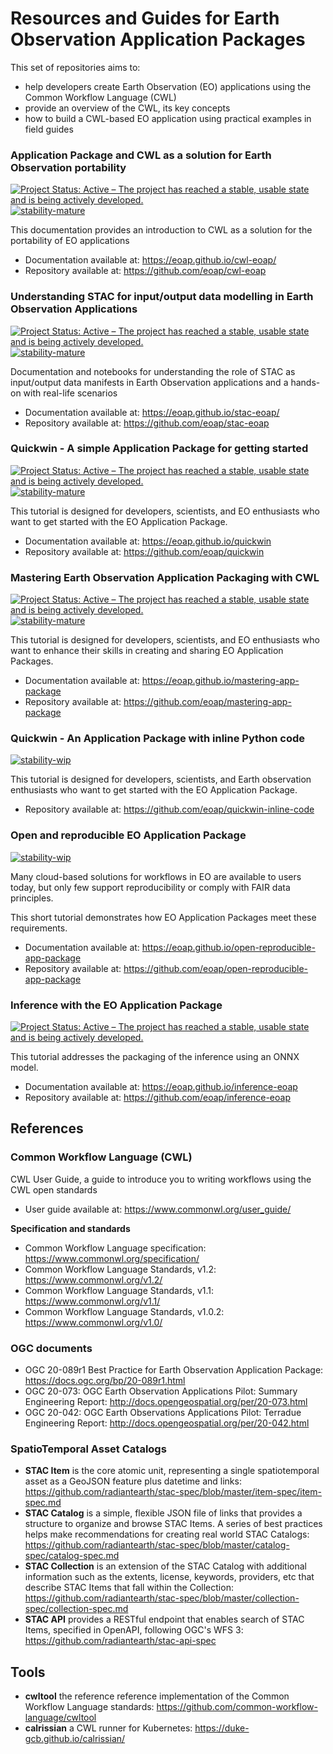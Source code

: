# Resources and Guides for Earth Observation Application Packages

This set of repositories aims to:

* help developers create Earth Observation (EO) applications using the Common Workflow Language (CWL)
* provide an overview of the CWL, its key concepts
* how to build a CWL-based EO application using practical examples in field guides

### Application Package and CWL as a solution for Earth Observation portability

[![Project Status: Active – The project has reached a stable, usable state and is being actively developed.](https://www.repostatus.org/badges/latest/active.svg)](https://www.repostatus.org/#active)
[![stability-mature](https://img.shields.io/badge/stability-mature-008000.svg)](https://github.com/mkenney/software-guides/blob/master/STABILITY-BADGES.md#mature)

This documentation provides an introduction to CWL as a solution for the portability of EO applications

* Documentation available at: https://eoap.github.io/cwl-eoap/
* Repository available at: https://github.com/eoap/cwl-eoap

### Understanding STAC for input/output data modelling in Earth Observation Applications

[![Project Status: Active – The project has reached a stable, usable state and is being actively developed.](https://www.repostatus.org/badges/latest/active.svg)](https://www.repostatus.org/#active)
[![stability-mature](https://img.shields.io/badge/stability-mature-008000.svg)](https://github.com/mkenney/software-guides/blob/master/STABILITY-BADGES.md#mature)

Documentation and notebooks for understanding the role of STAC as input/output data manifests in Earth Observation applications and a hands-on with real-life scenarios

* Documentation available at: https://eoap.github.io/stac-eoap/
* Repository available at: https://github.com/eoap/stac-eoap

### Quickwin - A simple Application Package for getting started

[![Project Status: Active – The project has reached a stable, usable state and is being actively developed.](https://www.repostatus.org/badges/latest/active.svg)](https://www.repostatus.org/#active)
[![stability-mature](https://img.shields.io/badge/stability-mature-008000.svg)](https://github.com/mkenney/software-guides/blob/master/STABILITY-BADGES.md#mature)

This tutorial is designed for developers, scientists, and EO enthusiasts who want to get started with the EO Application Package.

* Documentation available at: https://eoap.github.io/quickwin
* Repository available at: https://github.com/eoap/quickwin 

### Mastering Earth Observation Application Packaging with CWL

[![Project Status: Active – The project has reached a stable, usable state and is being actively developed.](https://www.repostatus.org/badges/latest/active.svg)](https://www.repostatus.org/#active)
[![stability-mature](https://img.shields.io/badge/stability-mature-008000.svg)](https://github.com/mkenney/software-guides/blob/master/STABILITY-BADGES.md#mature)

This tutorial is designed for developers, scientists, and EO enthusiasts who want to enhance their skills in creating and sharing EO Application Packages.

* Documentation available at: https://eoap.github.io/mastering-app-package
* Repository available at: https://github.com/eoap/mastering-app-package

### Quickwin - An Application Package with inline Python code

[![stability-wip](https://img.shields.io/badge/stability-wip-lightgrey.svg)](https://github.com/mkenney/software-guides/blob/master/STABILITY-BADGES.md#work-in-progress)

This tutorial is designed for developers, scientists, and Earth observation enthusiasts who want to get started with the EO Application Package.

* Repository available at: https://github.com/eoap/quickwin-inline-code

### Open and reproducible EO Application Package

[![stability-wip](https://img.shields.io/badge/stability-wip-lightgrey.svg)](https://github.com/mkenney/software-guides/blob/master/STABILITY-BADGES.md#work-in-progress)

Many cloud-based solutions for workflows in EO are available to users today, but only few support reproducibility or comply with FAIR data principles. 

This short tutorial demonstrates how EO Application Packages meet these requirements.

* Documentation available at: https://eoap.github.io/open-reproducible-app-package
* Repository available at: https://github.com/eoap/open-reproducible-app-package

### Inference with the EO Application Package

[![Project Status: Active – The project has reached a stable, usable state and is being actively developed.](https://www.repostatus.org/badges/latest/active.svg)](https://www.repostatus.org/#active)

This tutorial addresses the packaging of the inference using an ONNX model. 

* Documentation available at: https://eoap.github.io/inference-eoap
* Repository available at: https://github.com/eoap/inference-eoap

## References

### Common Workflow Language (CWL)

CWL User Guide, a guide to introduce you to writing workflows using the CWL open standards

* User guide available at: https://www.commonwl.org/user_guide/

**Specification and standards**

* Common Workflow Language specification: https://www.commonwl.org/specification/
* Common Workflow Language Standards, v1.2: https://www.commonwl.org/v1.2/
* Common Workflow Language Standards, v1.1: https://www.commonwl.org/v1.1/
* Common Workflow Language Standards, v1.0.2: https://www.commonwl.org/v1.0/

### OGC documents

* OGC 20-089r1 Best Practice for Earth Observation Application Package: https://docs.ogc.org/bp/20-089r1.html
* OGC 20-073: OGC Earth Observation Applications Pilot: Summary Engineering Report: http://docs.opengeospatial.org/per/20-073.html
* OGC 20-042: OGC Earth Observations Applications Pilot: Terradue Engineering Report: http://docs.opengeospatial.org/per/20-042.html

### SpatioTemporal Asset Catalogs

* **STAC Item** is the core atomic unit, representing a single spatiotemporal asset as a GeoJSON feature plus datetime and links: https://github.com/radiantearth/stac-spec/blob/master/item-spec/item-spec.md
* **STAC Catalog** is a simple, flexible JSON file of links that provides a structure to organize and browse STAC Items. A series of best practices helps make recommendations for creating real world STAC Catalogs: https://github.com/radiantearth/stac-spec/blob/master/catalog-spec/catalog-spec.md
* **STAC Collection** is an extension of the STAC Catalog with additional information such as the extents, license, keywords, providers, etc that describe STAC Items that fall within the Collection: https://github.com/radiantearth/stac-spec/blob/master/collection-spec/collection-spec.md
* **STAC API** provides a RESTful endpoint that enables search of STAC Items, specified in OpenAPI, following OGC's WFS 3: https://github.com/radiantearth/stac-api-spec

## Tools

* **cwltool** the reference reference implementation of the Common Workflow Language standards: https://github.com/common-workflow-language/cwltool
* **calrissian** a CWL runner for Kubernetes: https://duke-gcb.github.io/calrissian/
